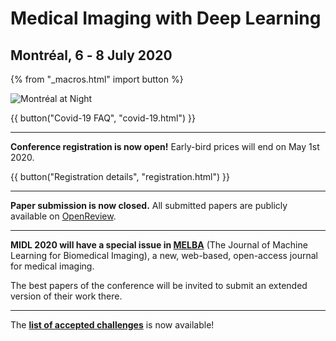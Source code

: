 <h1 class="midl">Medical&nbsp;Imaging with Deep&nbsp;Learning</h1>
<h2 class="midl">Montréal, 6 ‑ 8 July 2020</h2>

{% from "_macros.html" import button %}


<p class="primary-photo centered">
    <img alt="Montréal at Night" src="/images/montreal-at-night.jpg">
</p>

{{ button("Covid-19 FAQ", "covid-19.html") }}

---

**Conference registration is now open!** Early-bird prices will end on May 1st 2020.

{{ button("Registration details", "registration.html") }}

---

**Paper submission is now closed.** All submitted papers are publicly available on [OpenReview](https://openreview.net/group?id=MIDL.io/2020/Conference).

<!-- {{ button("MIDL 2020 submissions", "https://openreview.net/group?id=MIDL.io/2020/Conference") }} -->

---

**MIDL 2020 will have a special issue in [MELBA](https://www.melba-journal.org/)** (The Journal of Machine Learning for Biomedical Imaging), a new, web-based, open-access journal for medical imaging.

The best papers of the conference will be invited to submit an extended version of their work there.

---

The [**list of accepted challenges**](challenges.html) is now available!